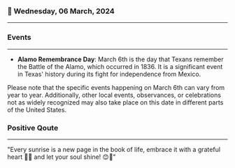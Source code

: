 ### 📅 Wednesday, 06 March, 2024
------
### Events
------
- **Alamo Remembrance Day**: March 6th is the day that Texans remember the Battle of the Alamo, which occurred in 1836. It is a significant event in Texas' history during its fight for independence from Mexico.

Please note that the specific events happening on March 6th can vary from year to year. Additionally, other local events, observances, or celebrations not as widely recognized may also take place on this date in different parts of the United States.
### Positive Qoute
------
"Every sunrise is a new page in the book of life, embrace it with a grateful heart 🌅✨ and let your soul shine! 😊🌟"
